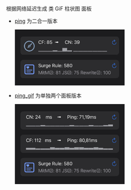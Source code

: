 根据网络延迟生成 类 GiF 柱状图 面板 

- [ping](https://raw.githubusercontent.com/Keywos/rule/main/script/ping/ping.sgmodule) 为二合一版本

  <img src="img/pingt.jpg" alt="替代文本" width="300px" />

- [ping_gif](https://raw.githubusercontent.com/Keywos/rule/main/script/ping/ping_gif.sgmodule) 为单独两个面板版本

  <img src="img/ping_gif.jpg" alt="替代文本" width="300px" />
